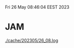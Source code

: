 Fri 26 May 08:46:04 EEST 2023
# JAM
<a href='./cache/202305/26_08.log'>./cache/202305/26_08.log</a>
